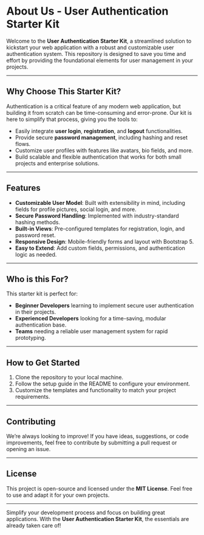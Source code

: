 # About Us - User Authentication Starter Kit

Welcome to the **User Authentication Starter Kit**, a streamlined solution to kickstart your web application with a robust and customizable user authentication system. This repository is designed to save you time and effort by providing the foundational elements for user management in your projects.

---

## Why Choose This Starter Kit?

Authentication is a critical feature of any modern web application, but building it from scratch can be time-consuming and error-prone. Our kit is here to simplify that process, giving you the tools to:

- Easily integrate **user login**, **registration**, and **logout** functionalities.
- Provide secure **password management**, including hashing and reset flows.
- Customize user profiles with features like avatars, bio fields, and more.
- Build scalable and flexible authentication that works for both small projects and enterprise solutions.

---

## Features

- **Customizable User Model**: Built with extensibility in mind, including fields for profile pictures, social login, and more.
- **Secure Password Handling**: Implemented with industry-standard hashing methods.
- **Built-in Views**: Pre-configured templates for registration, login, and password reset.
- **Responsive Design**: Mobile-friendly forms and layout with Bootstrap 5.
- **Easy to Extend**: Add custom fields, permissions, and authentication logic as needed.

---

## Who is this For?

This starter kit is perfect for:

- **Beginner Developers** learning to implement secure user authentication in their projects.
- **Experienced Developers** looking for a time-saving, modular authentication base.
- **Teams** needing a reliable user management system for rapid prototyping.

---

## How to Get Started

1. Clone the repository to your local machine.
2. Follow the setup guide in the README to configure your environment.
3. Customize the templates and functionality to match your project requirements.

---

## Contributing

We’re always looking to improve! If you have ideas, suggestions, or code improvements, feel free to contribute by submitting a pull request or opening an issue.

---

## License

This project is open-source and licensed under the **MIT License**. Feel free to use and adapt it for your own projects.

---

Simplify your development process and focus on building great applications. With the **User Authentication Starter Kit**, the essentials are already taken care of!
